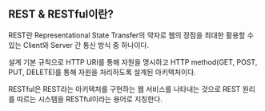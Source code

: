 ## REST & RESTful이란?

REST란 Representational State Transfer의 약자로 웹의 장점을 최대한 활용할 수 있는 Client와 Server 간 통신 방식 중 하나이다.



설계 기본 규칙으로 HTTP URI를 통해 자원을 명시하고 HTTP method(GET, POST, PUT, DELETE)를 통해 자원을 처리하도록 설계된 아키텍처이다.



RESTful은 REST라는 아키텍처를 구현하는 웹 서비스를 나타내는 것으로 REST 원리를 따르는 시스템을 RESTful이라는 용어로 지칭한다.

